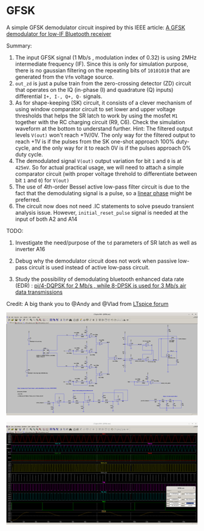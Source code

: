# GFSK
A simple GFSK demodulator circuit inspired by this IEEE article: [A GFSK demodulator for low-IF Bluetooth receiver](https://www.researchgate.net/publication/2982301_A_GFSK_demodulator_for_low-IF_Bluetooth_receiver)

Summary:
1. The input GFSK signal (1 Mb/s , modulation index of 0.32) is using 2MHz intermediate frequency (IF). Since this is only for simulation purpose, there is no gaussian filtering on the repeating bits of `10101010` that are generated from the `Vfm` voltage source.
2. `out_zd` is just a pulse train from the zero-crossing detector (ZD) circuit that operates on the IQ (in-phase (I) and quadrature (Q) inputs) differential `I+, I-, Q+, Q-` signals.
3. As for shape-keeping (SK) circuit, it consists of a clever mechanism of using window comparator circuit to set lower and upper voltage thresholds that helps the SR latch to work by using the mosfet `M1` together with the RC charging circuit (R9, C6).  Check the simulation waveform at the bottom to understand further.  Hint: The filtered output levels `V(out)` won't reach +1V/0V.  The only way for the filtered output to reach +1V is if the pulses from the SK one-shot approach 100% duty-cycle, and the only way for it to reach 0V is if the pulses approach 0% duty cycle.
4. The demodulated signal `V(out)` output variation for bit `1` and `0` is at `425mV`.  So for actual practical usage, we will need to attach a simple comparator circuit (with proper voltage threhold to differentiate between bit `1` and `0`) for `V(out)`
5. The use of 4th-order Bessel active low-pass filter circuit is due to the fact that the demodulating signal is a pulse, so a [linear phase](https://en.wikipedia.org/wiki/Bessel_filter) might be preferred.
6. The circuit now does not need .IC statements to solve pseudo transient analysis issue.  However, `initial_reset_pulse` signal is needed at the input of both A2 and A14

TODO:
1. Investigate the need/purpose of the `td` parameters of SR latch as well as inverter A16

2. Debug why the demodulator circuit does not work when passive low-pass circuit is used instead of active low-pass circuit.

3. Study the possibility of demodulating bluetooth enhanced data rate (EDR) : [pi/4-DQPSK for 2 Mb/s , while 8-DPSK is used for 3 Mb/s air data transmissions](http://download.ni.com/evaluation/rf/intro_to_bluetooth_test.pdf#page=14)

Credit: A big thank you to @Andy and @Vlad from [LTspice forum](https://groups.io/g/LTspice/topic/80343092)

![schematics](./schematics.png)

![waveforms](./waveforms.png)
